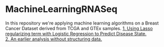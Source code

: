 # MachineLearningRNASeq

In this repository we're applying machine learning algorithms on a Breast Cancer Dataset derived from TCGA and GTEx samples.
[1. Using Lasso regularizing term with Logistic Regression to Predict Disease State.](Toil_Analysis_ObjOrient.md)  
[2. An earlier analysis without structuring data.](Toil_RSEM.md)

